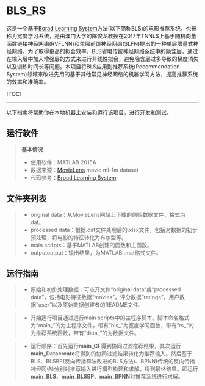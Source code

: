 BLS_RS
===================

这是一个基于[Borad Learning System](https://ieeexplore.ieee.org/document/7987745)方法(以下简称BLS)的电影推荐系统，也被称为宽度学习系统，是由澳门大学的陈俊龙教授在2017年TNNLS上基于随机向量函数链接神经网络(RVFLNN)和单层前馈神经网络(SLFN)提出的一种单层增量式神经网络。为了取得更高的拟合效率，BLS省略传统神经网络系统中的隐含层，通过在输入层中加入增强层的方式来进行非线性拟合，避免隐含层过多导致的梯度消失以及训练时间长等问题。本项目将BLS应用到推荐系统(Recommendation System)领域来改进先用的基于其他常见神经网络的机器学习方法，提高推荐系统的效率和准确率。

[TOC]

----------
以下指南将帮助你在本地机器上安装和运行该项目，进行开发和测试。


运行软件
-------------
> **基本情况**
> - 使用软件：MATLAB 2015A
> - 数据来源：[MovieLens](https://movielens.org/) movie ml-1m dataset
> - 代码参考：[Broad Learning System](https://github.com/jash-git/Broad-Learning-System-MATLAB)


文件夹列表
-------------
> - original data：从MovieLens网站上下载的原始数据文件，格式为dat。
> - processed data：根据.dat文件处理后的.xlsx文件，包括对数据的初步预处理，将电影的特征转化为布尔型等。
> - main scripts：基于MATLAB创建的函数和主函数。
> - outputoutput：输出结果，为MATLAB .mat格式文件。

运行指南
-------------
> - 原始和初步处理数据：可点开文件“original data”或“processed data”，包括电影特征数据“movies”，评分数据“ratings”，用户数据“user”以及原始数据创建者的README文件.

> - 开始运行项目通过运行main scripts中的主程序脚本。脚本命名格式为“main_”的为主程序文件，带有“bls_”为宽度学习函数，带有“rs_”的为推荐系统函数，带有“data_”的为数据文件。

> - 运行顺序：首先运行**main_CF**得到协同过滤推荐结果，其次运行**main_Datacreate**将得到的协同过滤结果转化为推荐输入。然后基于BLS、BLSBP(反向传播算法改进的BLS方法)、BPNN(传统的反向传播神经网络)分别对推荐输入进行模型构建和求解，得到最终结果。即运行**main_BLS**、**main_BLSBP**、**main_BPNN**对推荐系统进行求解。
